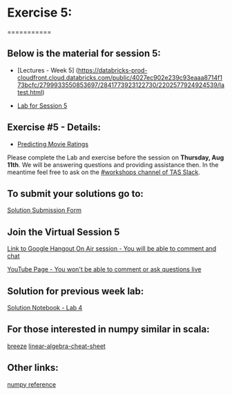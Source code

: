 # Exercise 5:
===========

## Below is the material for session 5:
- [Lectures - Week 5] (https://databricks-prod-cloudfront.cloud.databricks.com/public/4027ec902e239c93eaaa8714f173bcfc/2799933550853697/2841773923122730/2202577924924539/latest.html)

- [Lab for Session 5](https://databricks-prod-cloudfront.cloud.databricks.com/public/4027ec902e239c93eaaa8714f173bcfc/2799933550853697/2841773923122741/2202577924924539/latest.html)

## Exercise #5 - Details:
- [Predicting Movie Ratings](https://databricks-prod-cloudfront.cloud.databricks.com/public/4027ec902e239c93eaaa8714f173bcfc/2799933550853697/2841773923122807/2202577924924539/latest.html)

Please complete the Lab and exercise before the session on **Thursday, Aug 11th**. 
We will be answering questions and providing assistance then.
In the meantime feel free to ask on the [#workshops channel of TAS Slack](https://torontoapachespark.slack.com/messages/workshops/).

## To submit your solutions go to:
[Solution Submission Form](http://goo.gl/forms/7UIS2jwTD9hcKv7n2)

## Join the Virtual Session 5
[Link to Google Hangout On Air session - You will be able to comment and chat](https://plus.google.com/events/cj80ktp0dnh9119ub3g53jghe9o)

[YouTube Page - You won't be able to comment or ask questions live](http://www.youtube.com/watch?v=Q6xt1AbHl3k)

## Solution for previous week lab:
[Solution Notebook - Lab 4](https://databricks-prod-cloudfront.cloud.databricks.com/public/4027ec902e239c93eaaa8714f173bcfc/2799933550853697/1853118572324048/2202577924924539/latest.html)

## For those interested in numpy similar in scala:
[breeze](https://github.com/scalanlp/breeze)
[linear-algebra-cheat-sheet](https://github.com/scalanlp/breeze/wiki/Linear-Algebra-Cheat-Sheet)

## Other links:
[numpy reference](http://docs.scipy.org/doc/numpy/reference/)

